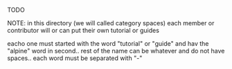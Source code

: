 TODO

NOTE: in this directory (we will called category spaces) each member or contributor will or can put their own tutorial or guides

eacho one must started with the word "tutorial" or "guide" and hav the "alpine" word in second.. rest of the name can be whatever and do not have spaces.. each word must be separated with "-"